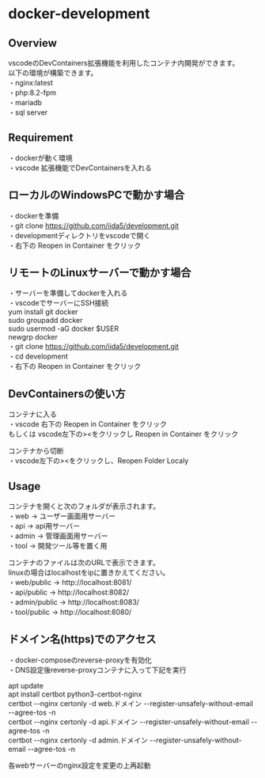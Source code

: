 # docker-development

## Overview

vscodeのDevContainers拡張機能を利用したコンテナ内開発ができます。  
以下の環境が構築できます。  
・nginx:latest  
・php:8.2-fpm  
・mariadb  
・sql server 

## Requirement
・dockerが動く環境  
・vscode 拡張機能でDevContainersを入れる  

## ローカルのWindowsPCで動かす場合
・dockerを準備  
・git clone https://github.com/iida5/development.git  
・developmentディレクトリをvscodeで開く  
・右下の Reopen in Container をクリック 

## リモートのLinuxサーバーで動かす場合  
・サーバーを準備してdockerを入れる  
・vscodeでサーバーにSSH接続  
  yum install git docker  
  sudo groupadd docker  
  sudo usermod -aG docker $USER  
  newgrp docker  
・git clone https://github.com/iida5/development.git  
・cd development  
・右下の Reopen in Container をクリック  

## DevContainersの使い方

コンテナに入る  
・vscode 右下の Reopen in Container をクリック  
もしくは vscode左下の><をクリックし Reopen in Container をクリック  

コンテナから切断  
・vscode左下の><をクリックし、Reopen Folder Localy  

## Usage  
コンテナを開くと次のフォルダが表示されます。  
・web → ユーザー画面用サーバー  
・api → api用サーバー  
・admin → 管理画面用サーバー  
・tool → 開発ツール等を置く用  

コンテナのファイルは次のURLで表示できます。  
linuxの場合はlocalhostをipに置きかえてください。  
・web/public → http://localhost:8081/  
・api/public → http://localhost:8082/  
・admin/public → http://localhost:8083/  
・tool/public → http://localhost:8080/  

## ドメイン名(https)でのアクセス  
・docker-composeのreverse-proxyを有効化  
・DNS設定後reverse-proxyコンテナに入って下記を実行  

apt update  
apt install certbot python3-certbot-nginx  
certbot --nginx certonly -d web.ドメイン --register-unsafely-without-email --agree-tos -n  
certbot --nginx certonly -d api.ドメイン --register-unsafely-without-email --agree-tos -n  
certbot --nginx certonly -d admin.ドメイン --register-unsafely-without-email --agree-tos -n  
  
各webサーバーのnginx設定を変更の上再起動  

